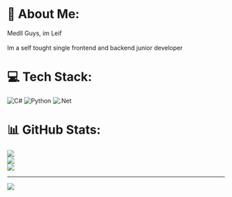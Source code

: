 # 💫 About Me:
Medll Guys, im Leif<br><br>Im a self tought single frontend and backend junior developer 


# 💻 Tech Stack:
![C#](https://img.shields.io/badge/c%23-%23239120.svg?style=for-the-badge&logo=csharp&logoColor=white) ![Python](https://img.shields.io/badge/python-3670A0?style=for-the-badge&logo=python&logoColor=ffdd54) ![.Net](https://img.shields.io/badge/.NET-5C2D91?style=for-the-badge&logo=.net&logoColor=white)
# 📊 GitHub Stats:
![](https://github-readme-stats.vercel.app/api?username=Deskilling&theme=nord&hide_border=false&include_all_commits=false&count_private=false)<br/>
![](https://github-readme-streak-stats.herokuapp.com/?user=Deskilling&theme=nord&hide_border=false)<br/>
![](https://github-readme-stats.vercel.app/api/top-langs/?username=Deskilling&theme=nord&hide_border=false&include_all_commits=false&count_private=false&layout=compact)

---
[![](https://visitcount.itsvg.in/api?id=Deskilling&icon=5&color=6)](https://visitcount.itsvg.in)

<!-- Proudly created with GPRM ( https://gprm.itsvg.in ) -->
